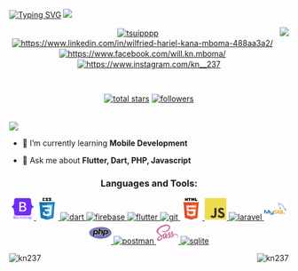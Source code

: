 

<p align="center">
    <p align="left">
    <a href="https://git.io/typing-svg"><img src="https://readme-typing-svg.demolab.com?font=Fira+Code&size=22&pause=1000&color=316FF6&center=true&vCenter=true&repeat=false&width=435&lines=Wilfried+H.+KANA" alt="Typing SVG" /></a>
    <img src="https://readme-typing-svg.demolab.com?font=Fira+Code&pause=1000&color=316FF6&center=true&vCenter=true&random=true&width=435&lines=Full-stack+web+and+app+developer;Always+learning+new+things" />
    
</p>
    <image align="right" src='./mygif.gif'>
</p>



<!-- Social icons section -->
<p align="center">
<a href="https://twitter.com/tsuipppp" target="blank"><img align="center" src="https://raw.githubusercontent.com/rahuldkjain/github-profile-readme-generator/master/src/images/icons/Social/twitter.svg" alt="tsuipppp" height="30" width="40" /></a>
&#8287;&#8287;&#8287;&#8287;&#8287;
<a href="https://www.linkedin.com/in/wilfried-hariel-kana-mboma-488aa3a2/" target="blank"><img align="center" src="https://raw.githubusercontent.com/rahuldkjain/github-profile-readme-generator/master/src/images/icons/Social/linked-in-alt.svg" alt="https://www.linkedin.com/in/wilfried-hariel-kana-mboma-488aa3a2/" height="30" width="40" /></a>
&#8287;&#8287;&#8287;&#8287;&#8287;
<a href="https://fb.com/will.kn.mboma/" target="blank"><img align="center" src="https://raw.githubusercontent.com/rahuldkjain/github-profile-readme-generator/master/src/images/icons/Social/facebook.svg" alt="https://www.facebook.com/will.kn.mboma/" height="30" width="40" /></a>
&#8287;&#8287;&#8287;&#8287;&#8287;
<a href="https://www.instagram.com/kn__237" target="blank"><img align="center" src="https://raw.githubusercontent.com/rahuldkjain/github-profile-readme-generator/master/src/images/icons/Social/instagram.svg" alt="https://www.instagram.com/kn__237" height="30" width="40" /></a>
</p>


<br/>

<!-- Social badges section -->
<!-- Badges with custom icons - https://github.com/kn237/custom-icon-badges -->
<!-- View counter - https://github.com/kn237/Simple-View-Counter -->
<p align="center">
  <a href="https://github.com/kn237?tab=repositories&sort=stargazers">
    <img alt="total stars" title="Total stars on GitHub" src="https://custom-icon-badges.demolab.com/github/stars/kn237?color=55960c&style=for-the-badge&labelColor=488207&logo=star"/></a>
  <a href="https://github.com/kn237?tab=followers">
    <img alt="followers" title="Follow me on Github" src="https://custom-icon-badges.demolab.com/github/followers/kn237?color=236ad3&labelColor=1155ba&style=for-the-badge&logo=person-add&label=Follow&logoColor=white"/></a>
</p>

<br/>
<image align="center" src='./mygif.gif'>


- 🌱 I’m currently learning **Mobile Development**

- 💬 Ask me about **Flutter, Dart, PHP, Javascript**

<h3 align="center">Languages and Tools:</h3>
<p align="center"> <a href="https://getbootstrap.com" target="_blank" rel="noreferrer"> <img src="https://raw.githubusercontent.com/devicons/devicon/master/icons/bootstrap/bootstrap-plain-wordmark.svg" alt="bootstrap" width="40" height="40"/> </a> <a href="https://www.w3schools.com/css/" target="_blank" rel="noreferrer"> <img src="https://raw.githubusercontent.com/devicons/devicon/master/icons/css3/css3-original-wordmark.svg" alt="css3" width="40" height="40"/> </a> <a href="https://dart.dev" target="_blank" rel="noreferrer"> <img src="https://www.vectorlogo.zone/logos/dartlang/dartlang-icon.svg" alt="dart" width="40" height="40"/> </a> <a href="https://firebase.google.com/" target="_blank" rel="noreferrer"> <img src="https://www.vectorlogo.zone/logos/firebase/firebase-icon.svg" alt="firebase" width="40" height="40"/> </a> <a href="https://flutter.dev" target="_blank" rel="noreferrer"> <img src="https://www.vectorlogo.zone/logos/flutterio/flutterio-icon.svg" alt="flutter" width="40" height="40"/> </a> <a href="https://git-scm.com/" target="_blank" rel="noreferrer"> <img src="https://www.vectorlogo.zone/logos/git-scm/git-scm-icon.svg" alt="git" width="40" height="40"/> </a> <a href="https://www.w3.org/html/" target="_blank" rel="noreferrer"> <img src="https://raw.githubusercontent.com/devicons/devicon/master/icons/html5/html5-original-wordmark.svg" alt="html5" width="40" height="40"/> </a> <a href="https://developer.mozilla.org/en-US/docs/Web/JavaScript" target="_blank" rel="noreferrer"> <img src="https://raw.githubusercontent.com/devicons/devicon/master/icons/javascript/javascript-original.svg" alt="javascript" width="40" height="40"/> </a> <a href="https://laravel.com/" target="_blank" rel="noreferrer"> <img src="https://icon.icepanel.io/Technology/svg/Laravel.svg" alt="laravel" width="40" height="40"/> </a> <a href="https://www.mysql.com/" target="_blank" rel="noreferrer"> <img src="https://raw.githubusercontent.com/devicons/devicon/master/icons/mysql/mysql-original-wordmark.svg" alt="mysql" width="40" height="40"/> </a> <a href="https://www.php.net" target="_blank" rel="noreferrer"> <img src="https://raw.githubusercontent.com/devicons/devicon/master/icons/php/php-original.svg" alt="php" width="40" height="40"/> </a> <a href="https://postman.com" target="_blank" rel="noreferrer"> <img src="https://www.vectorlogo.zone/logos/getpostman/getpostman-icon.svg" alt="postman" width="40" height="40"/> </a> <a href="https://sass-lang.com" target="_blank" rel="noreferrer"> <img src="https://raw.githubusercontent.com/devicons/devicon/master/icons/sass/sass-original.svg" alt="sass" width="40" height="40"/> </a> <a href="https://www.sqlite.org/" target="_blank" rel="noreferrer"> <img src="https://www.vectorlogo.zone/logos/sqlite/sqlite-icon.svg" alt="sqlite" width="40" height="40"/> </a> </p>

<p><img align="left" src="https://github-readme-stats.vercel.app/api/top-langs?username=kn237&show_icons=true&locale=en&layout=compact" alt="kn237" /></p>


<p><img align="right" src="https://github-readme-streak-stats.herokuapp.com/?user=kn237&" alt="kn237" /></p>
